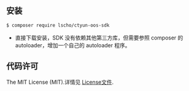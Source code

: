 
## 安装

```bash
$ composer require lscho/ctyun-oos-sdk
```
* 直接下载安装，SDK 没有依赖其他第三方库，但需要参照 composer 的 autoloader，增加一个自己的 autoloader 程序。


## 代码许可

The MIT License (MIT).详情见 [License文件](https://github.com/lscho/ctyun-oos-sdk/blob/master/LICENSE).